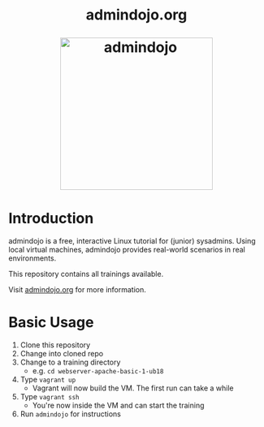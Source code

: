 <h1 align="center">
  <p align="center">admindojo.org</p>
  <a href="https://admindojo.org"><img height="300" src="https://admindojo.org/img/dojo_round.png" alt="admindojo"></a>
</h1>

# Introduction

admindojo is a free, interactive Linux tutorial for (junior) sysadmins.
Using local virtual machines, admindojo provides real-world scenarios in real environments.

This repository contains all trainings available.

Visit [admindojo.org](https://admindojo.org/docs/getting-started.html) for more information.


# Basic Usage

1. Clone this repository
2. Change into cloned repo
2. Change to a training directory
    - e.g. `cd webserver-apache-basic-1-ub18`
3. Type `vagrant up`
    - Vagrant will now build the VM. The first run can take a while 
4. Type `vagrant ssh`
    - You're now inside the VM and can start the training
5. Run `admindojo` for instructions
